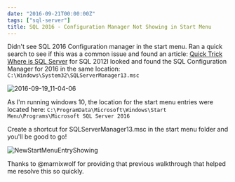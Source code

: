 ```yaml
---
date: "2016-09-21T00:00:00Z"
tags: ["sql-server"]
title: SQL 2016 - Configuration Manager Not Showing in Start Menu
---
```


Didn't see SQL 2016 Configuration manager in the start menu. Ran a quick search to see if this was a common issue and found an article: [Quick Trick Where is SQL Server](http://thoughtsonopsmgr.blogspot.com/2014/01/quick-trick-where-is-sql-server.html) for SQL 2012I looked and found the SQL Configuration Manager for 2016 in the same location: `C:\Windows\System32\SQLServerManager13.msc`

![2016-09-19_11-04-06](/images/2016-09-19_11-04-06.png)

As I'm running windows 10, the location for the start menu entries were located here: `C:\ProgramData\Microsoft\Windows\Start Menu\Programs\Microsoft SQL Server 2016`

Create a shortcut for SQLServerManager13.msc in the start menu folder and you'll be good to go!

![NewStartMenuEntryShowing](/images/2016-09-19_11-07-47_NewStartMenuEntryShowing)

Thanks to @marnixwolf for providing that previous walkthrough that helped me resolve this so quickly.
